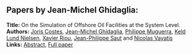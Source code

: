 <h2>Papers by Jean-Michel Ghidaglia:</h2>
<p>
<b>Title:</b> On the Simulation of Offshore Oil Facilities at the System Level.<br />
<b>Authors:</b> <a href="../authors/author_62.html">Joris Costes</a>, <a href="../authors/author_112.html">Jean-Michel Ghidaglia</a>, <a href="../authors/author_216.html">Philippe Muguerra</a>, <a href="../authors/author_222.html">Keld Lund Nielsen</a>, <a href="../authors/author_258.html">Xavier Riou</a>, <a href="../authors/author_271.html">Jean-Philippe Saut</a> and <a href="../authors/author_324.html">Nicolas Vayatis</a><br />
<b>Links:</b> <a href="../abstracts/abstract_84.pdf">Abstract</a>, <a href="../submissions/ECP14096799_CostesGhidagliaMuguerraNielsenRiouSautVayatis.pdf">Full paper</a>
</p>